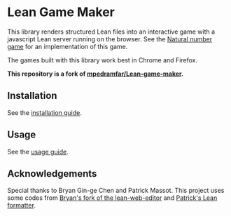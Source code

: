 # Lean Game Maker

This library renders structured Lean files into an interactive game with a javascript Lean server running on the browser.
See the [Natural number game](https://wwwf.imperial.ac.uk/~buzzard/xena/natural_number_game/) for an implementation of this game.

The games built with this library work best in Chrome and Firefox.

**This repository is a fork of [mpedramfar/Lean-game-maker](https://github.com/mpedramfar/Lean-game-maker).**

## Installation

See the [installation guide](./INSTALL.md).

## Usage

See the [usage guide](./USAGE.md).

## Acknowledgements

Special thanks to Bryan Gin-ge Chen and Patrick Massot.
This project uses some codes from 
[Bryan's fork of the lean-web-editor](https://github.com/bryangingechen/lean-web-editor)
and
[Patrick's Lean formatter](https://github.com/leanprover-community/format_lean).
